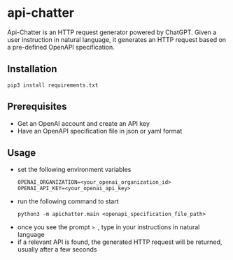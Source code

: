 # api-chatter

Api-Chatter is an HTTP request generator powered by ChatGPT. Given a user instruction in natural language, it generates an HTTP request based on a pre-defined OpenAPI specification.

## Installation

```
pip3 install requirements.txt
```

## Prerequisites

- Get an OpenAI account and create an API key
- Have an OpenAPI specification file in json or yaml format

## Usage

- set the following environment variables
  ```
  OPENAI_ORGANIZATION=<your_openai_organization_id>
  OPENAI_API_KEY=<your_openai_api_key>
  ```
- run the following command to start
  ```
  python3 -m apichatter.main <openapi_specification_file_path>
  ```
- once you see the prompt `> `, type in your instructions in natural language
- if a relevant API is found, the generated HTTP request will be returned, usually after a few seconds


